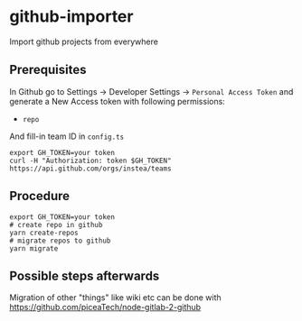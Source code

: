 # github-importer

Import github projects from everywhere

## Prerequisites

In Github go to Settings -> Developer Settings -> `Personal Access Token` and generate a New Access token with following permissions:

- `repo`

And fill-in team ID in `config.ts`

```
export GH_TOKEN=your token
curl -H "Authorization: token $GH_TOKEN" https://api.github.com/orgs/instea/teams
```

## Procedure

```
export GH_TOKEN=your token
# create repo in github
yarn create-repos
# migrate repos to github
yarn migrate
```

## Possible steps afterwards

Migration of other "things" like wiki etc can be done with https://github.com/piceaTech/node-gitlab-2-github
